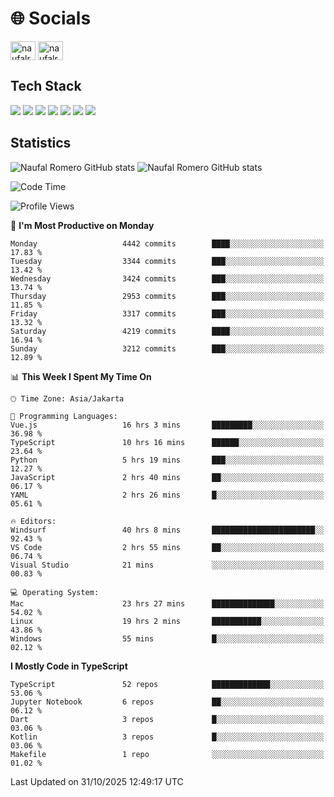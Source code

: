 <h1 align="">🌐 Socials</h1>
<p align="left">
<a href="https://linkedin.com/in/naufal-romero-putra-pratama-9ab816177/" target="blank"><img align="center" src="https://raw.githubusercontent.com/rahuldkjain/github-profile-readme-generator/master/src/images/icons/Social/linked-in-alt.svg" alt="naufalromero" height="30" width="40" /></a>
<a href="https://instagram.com/naufalromero" target="blank"><img align="center" src="https://raw.githubusercontent.com/rahuldkjain/github-profile-readme-generator/master/src/images/icons/Social/instagram.svg" alt="naufalromero" height="30" width="40" /></a>
</p>


<h2 align="">Tech Stack</h2>
<div align="">
  <img src="https://img.shields.io/badge/next.js-000000?style=for-the-badge&logo=nextdotjs&logoColor=white"/>
 <img src="https://img.shields.io/badge/typescript-%23007ACC.svg?style=for-the-badge&logo=typescript&logoColor=white"/>
 <img src="https://img.shields.io/badge/react-%2320232a.svg?style=for-the-badge&logo=react&logoColor=%2361DAFB"/>
 <img src="https://img.shields.io/badge/tailwindcss-%2338B2AC.svg?style=for-the-badge&logo=tailwind-css&logoColor=white"/>
 <img src="https://img.shields.io/badge/Prisma-3982CE?style=for-the-badge&logo=Prisma&logoColor=white"/>
 <img src="https://img.shields.io/badge/javascript-%23323330.svg?style=for-the-badge&logo=javascript&logoColor=%23F7DF1E"/>
 <img src="https://img.shields.io/badge/java-%23ED8B00.svg?style=for-the-badge&logo=openjdk&logoColor=white"/>
</div>


<h2 align="">Statistics</h2>
<div align="">
<img src="https://github-readme-stats-xi-nine-74.vercel.app/api?username=romves&show_icons=true&theme=tokyonight&include_all_commits=true&count_private=true" alt="Naufal Romero GitHub stats"/>
<img src="https://github-readme-stats-xi-nine-74.vercel.app/api/top-langs/?username=romves&theme=tokyonight&hide_border=false&include_all_commits=true&count_private=true&layout=compact" alt="Naufal Romero GitHub stats"/>
</div>

<!--START_SECTION:waka-->
![Code Time](http://img.shields.io/badge/Code%20Time-3%2C069%20hrs%2049%20mins-blue)

![Profile Views](http://img.shields.io/badge/Profile%20Views-0-blue)

📅 **I'm Most Productive on Monday** 

```text
Monday                   4442 commits        ████░░░░░░░░░░░░░░░░░░░░░   17.83 % 
Tuesday                  3344 commits        ███░░░░░░░░░░░░░░░░░░░░░░   13.42 % 
Wednesday                3424 commits        ███░░░░░░░░░░░░░░░░░░░░░░   13.74 % 
Thursday                 2953 commits        ███░░░░░░░░░░░░░░░░░░░░░░   11.85 % 
Friday                   3317 commits        ███░░░░░░░░░░░░░░░░░░░░░░   13.32 % 
Saturday                 4219 commits        ████░░░░░░░░░░░░░░░░░░░░░   16.94 % 
Sunday                   3212 commits        ███░░░░░░░░░░░░░░░░░░░░░░   12.89 % 
```


📊 **This Week I Spent My Time On** 

```text
🕑︎ Time Zone: Asia/Jakarta

💬 Programming Languages: 
Vue.js                   16 hrs 3 mins       █████████░░░░░░░░░░░░░░░░   36.98 % 
TypeScript               10 hrs 16 mins      ██████░░░░░░░░░░░░░░░░░░░   23.64 % 
Python                   5 hrs 19 mins       ███░░░░░░░░░░░░░░░░░░░░░░   12.27 % 
JavaScript               2 hrs 40 mins       ██░░░░░░░░░░░░░░░░░░░░░░░   06.17 % 
YAML                     2 hrs 26 mins       █░░░░░░░░░░░░░░░░░░░░░░░░   05.61 % 

🔥 Editors: 
Windsurf                 40 hrs 8 mins       ███████████████████████░░   92.43 % 
VS Code                  2 hrs 55 mins       ██░░░░░░░░░░░░░░░░░░░░░░░   06.74 % 
Visual Studio            21 mins             ░░░░░░░░░░░░░░░░░░░░░░░░░   00.83 % 

💻 Operating System: 
Mac                      23 hrs 27 mins      ██████████████░░░░░░░░░░░   54.02 % 
Linux                    19 hrs 2 mins       ███████████░░░░░░░░░░░░░░   43.86 % 
Windows                  55 mins             █░░░░░░░░░░░░░░░░░░░░░░░░   02.12 % 
```

**I Mostly Code in TypeScript** 

```text
TypeScript               52 repos            █████████████░░░░░░░░░░░░   53.06 % 
Jupyter Notebook         6 repos             ██░░░░░░░░░░░░░░░░░░░░░░░   06.12 % 
Dart                     3 repos             █░░░░░░░░░░░░░░░░░░░░░░░░   03.06 % 
Kotlin                   3 repos             █░░░░░░░░░░░░░░░░░░░░░░░░   03.06 % 
Makefile                 1 repo              ░░░░░░░░░░░░░░░░░░░░░░░░░   01.02 % 
```




 Last Updated on 31/10/2025 12:49:17 UTC
<!--END_SECTION:waka-->
